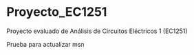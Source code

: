 # Proyecto_EC1251
Proyecto evaluado de Análisis de Circuitos Eléctricos 1 (EC1251)

Prueba para actualizar msn
